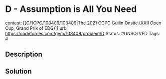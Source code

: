 # D - Assumption is All You Need

contest: [[CFICPC/103409/103409|The 2021 CCPC Guilin Onsite (XXII Open Cup, Grand Prix of EDG)]]
url: https://codeforces.com/gym/103409/problem/D
Status: #UNSOLVED
Tags: #

## Description

## Solution


